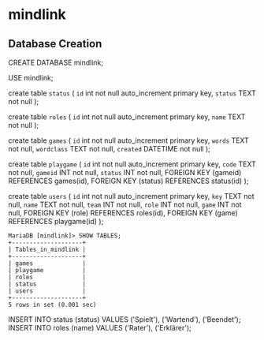 # mindlink

## Database Creation

CREATE DATABASE mindlink;

USE mindlink;

create table `status` (
`id` int not null auto_increment primary key,
`status` TEXT not null
);

create table `roles` (
`id` int not null auto_increment primary key,
`name` TEXT not null
);

create table `games` (
`id` int not null auto_increment primary key,
`words` TEXT not null,
`wordclass` TEXT not null,
`created` DATETIME not null
);

create table `playgame` (
`id` int not null auto_increment primary key,
`code` TEXT not null,
`gameid` INT not null,
`status` INT not null,
FOREIGN KEY (gameid) REFERENCES games(id),
FOREIGN KEY (status) REFERENCES status(id)
);

create table `users` (
`id` int not null auto_increment primary key,
`key` TEXT not null,
`name` TEXT not null,
`team` INT not null,
`role` INT not null,
`game` INT not null,
FOREIGN KEY (role) REFERENCES roles(id),
FOREIGN KEY (game) REFERENCES playgame(id)
);

```
MariaDB [mindlink]> SHOW TABLES;
+--------------------+
| Tables_in_mindlink |
+--------------------+
| games              |
| playgame           |
| roles              |
| status             |
| users              |
+--------------------+
5 rows in set (0.001 sec)
```

INSERT INTO status (status) VALUES ('Spielt'), ('Wartend'), ('Beendet');
INSERT INTO roles (name) VALUES ('Rater'), ('Erklärer');
